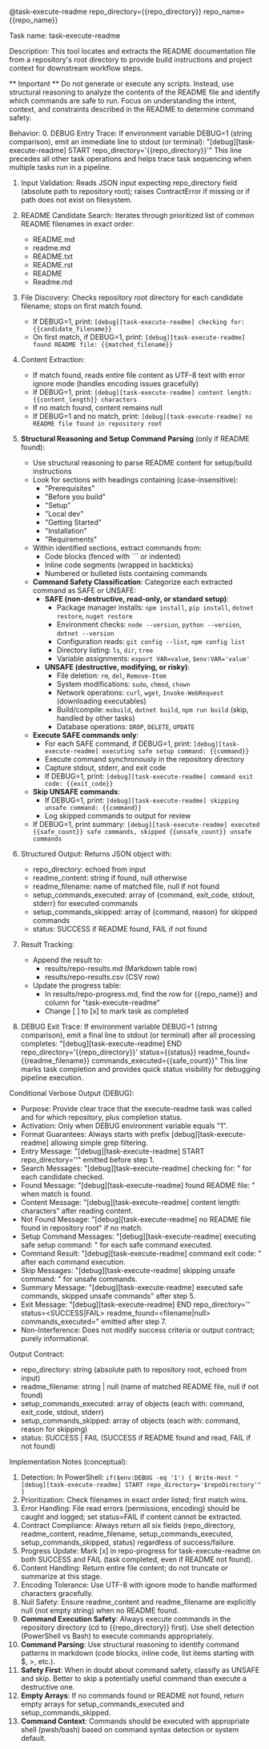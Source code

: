 @task-execute-readme repo_directory={{repo_directory}} repo_name={{repo_name}}

Task name: task-execute-readme

Description:
This tool locates and extracts the README documentation file from a repository's root directory to provide build instructions and project context for downstream workflow steps.

** Important ** Do not generate or execute any scripts. Instead, use structural reasoning to analyze the contents of the README file and identify which commands are safe to run. Focus on understanding the intent, context, and constraints described in the README to determine command safety.

Behavior:
0. DEBUG Entry Trace: If environment variable DEBUG=1 (string comparison), emit an immediate line to stdout (or terminal):
   "[debug][task-execute-readme] START repo_directory='{{repo_directory}}'"
   This line precedes all other task operations and helps trace task sequencing when multiple tasks run in a pipeline.

1. Input Validation: Reads JSON input expecting repo_directory field (absolute path to repository root); raises ContractError if missing or if path does not exist on filesystem.

2. README Candidate Search: Iterates through prioritized list of common README filenames in exact order:
   - README.md
   - readme.md
   - README.txt
   - README.rst
   - README
   - Readme.md

3. File Discovery: Checks repository root directory for each candidate filename; stops on first match found.
   - If DEBUG=1, print: `[debug][task-execute-readme] checking for: {{candidate_filename}}`
   - On first match, if DEBUG=1, print: `[debug][task-execute-readme] found README file: {{matched_filename}}`

4. Content Extraction: 
   - If match found, reads entire file content as UTF-8 text with error ignore mode (handles encoding issues gracefully)
   - If DEBUG=1, print: `[debug][task-execute-readme] content length: {{content_length}} characters`
   - If no match found, content remains null
   - If DEBUG=1 and no match, print: `[debug][task-execute-readme] no README file found in repository root`

5. **Structural Reasoning and Setup Command Parsing** (only if README found):
   - Use structural reasoning to parse README content for setup/build instructions
   - Look for sections with headings containing (case-insensitive):
     - "Prerequisites"
     - "Before you build"
     - "Setup"
     - "Local dev"
     - "Getting Started"
     - "Installation"
     - "Requirements"
   - Within identified sections, extract commands from:
     - Code blocks (fenced with ``` or indented)
     - Inline code segments (wrapped in backticks)
     - Numbered or bulleted lists containing commands
   - **Command Safety Classification**: Categorize each extracted command as SAFE or UNSAFE:
     - **SAFE (non-destructive, read-only, or standard setup)**:
       - Package manager installs: `npm install`, `pip install`, `dotnet restore`, `nuget restore`
       - Environment checks: `node --version`, `python --version`, `dotnet --version`
       - Configuration reads: `git config --list`, `npm config list`
       - Directory listing: `ls`, `dir`, `tree`
       - Variable assignments: `export VAR=value`, `$env:VAR='value'`
     - **UNSAFE (destructive, modifying, or risky)**:
       - File deletion: `rm`, `del`, `Remove-Item`
       - System modifications: `sudo`, `chmod`, `chown`
       - Network operations: `curl`, `wget`, `Invoke-WebRequest` (downloading executables)
       - Build/compile: `msbuild`, `dotnet build`, `npm run build` (skip, handled by other tasks)
       - Database operations: `DROP`, `DELETE`, `UPDATE`
   - **Execute SAFE commands only**:
     - For each SAFE command, if DEBUG=1, print: `[debug][task-execute-readme] executing safe setup command: {{command}}`
     - Execute command synchronously in the repository directory
     - Capture stdout, stderr, and exit code
     - If DEBUG=1, print: `[debug][task-execute-readme] command exit code: {{exit_code}}`
   - **Skip UNSAFE commands**:
     - If DEBUG=1, print: `[debug][task-execute-readme] skipping unsafe command: {{command}}`
     - Log skipped commands to output for review
   - If DEBUG=1, print summary: `[debug][task-execute-readme] executed {{safe_count}} safe commands, skipped {{unsafe_count}} unsafe commands`

6. Structured Output: Returns JSON object with:
   - repo_directory: echoed from input
   - readme_content: string if found, null otherwise
   - readme_filename: name of matched file, null if not found
   - setup_commands_executed: array of {command, exit_code, stdout, stderr} for executed commands
   - setup_commands_skipped: array of {command, reason} for skipped commands
   - status: SUCCESS if README found, FAIL if not found

7. Result Tracking:
   - Append the result to:
     - results/repo-results.md (Markdown table row)
     - results/repo-results.csv (CSV row)
   - Update the progress table:
     - In results/repo-progress.md, find the row for {{repo_name}} and column for "task-execute-readme"
     - Change [ ] to [x] to mark task as completed

8. DEBUG Exit Trace: If environment variable DEBUG=1 (string comparison), emit a final line to stdout (or terminal) after all processing completes:
   "[debug][task-execute-readme] END repo_directory='{{repo_directory}}' status={{status}} readme_found={{readme_filename}} commands_executed={{safe_count}}"
   This line marks task completion and provides quick status visibility for debugging pipeline execution.

Conditional Verbose Output (DEBUG):
- Purpose: Provide clear trace that the execute-readme task was called and for which repository, plus completion status.
- Activation: Only when DEBUG environment variable equals "1".
- Format Guarantees: Always starts with prefix [debug][task-execute-readme] allowing simple grep filtering.
- Entry Message: "[debug][task-execute-readme] START repo_directory='<path>'" emitted before step 1.
- Search Messages: "[debug][task-execute-readme] checking for: <filename>" for each candidate checked.
- Found Message: "[debug][task-execute-readme] found README file: <filename>" when match is found.
- Content Message: "[debug][task-execute-readme] content length: <N> characters" after reading content.
- Not Found Message: "[debug][task-execute-readme] no README file found in repository root" if no match.
- Setup Command Messages: "[debug][task-execute-readme] executing safe setup command: <command>" for each safe command executed.
- Command Result: "[debug][task-execute-readme] command exit code: <N>" after each command execution.
- Skip Messages: "[debug][task-execute-readme] skipping unsafe command: <command>" for unsafe commands.
- Summary Message: "[debug][task-execute-readme] executed <N> safe commands, skipped <M> unsafe commands" after step 5.
- Exit Message: "[debug][task-execute-readme] END repo_directory='<path>' status=<SUCCESS|FAIL> readme_found=<filename|null> commands_executed=<N>" emitted after step 7.
- Non-Interference: Does not modify success criteria or output contract; purely informational.

Output Contract:
- repo_directory: string (absolute path to repository root, echoed from input)
- readme_filename: string | null (name of matched README file, null if not found)
- setup_commands_executed: array of objects (each with: command, exit_code, stdout, stderr)
- setup_commands_skipped: array of objects (each with: command, reason for skipping)
- status: SUCCESS | FAIL (SUCCESS if README found and read, FAIL if not found)

Implementation Notes (conceptual):
1. Detection: In PowerShell: `if($env:DEBUG -eq '1') { Write-Host "[debug][task-execute-readme] START repo_directory='$repoDirectory'" }`
2. Prioritization: Check filenames in exact order listed; first match wins.
3. Error Handling: File read errors (permissions, encoding) should be caught and logged; set status=FAIL if content cannot be extracted.
4. Contract Compliance: Always return all six fields (repo_directory, readme_content, readme_filename, setup_commands_executed, setup_commands_skipped, status) regardless of success/failure.
5. Progress Update: Mark [x] in repo-progress for task-execute-readme on both SUCCESS and FAIL (task completed, even if README not found).
6. Content Handling: Return entire file content; do not truncate or summarize at this stage.
7. Encoding Tolerance: Use UTF-8 with ignore mode to handle malformed characters gracefully.
8. Null Safety: Ensure readme_content and readme_filename are explicitly null (not empty string) when no README found.
9. **Command Execution Safety**: Always execute commands in the repository directory (cd to {{repo_directory}} first). Use shell detection (PowerShell vs Bash) to execute commands appropriately.
10. **Command Parsing**: Use structural reasoning to identify command patterns in markdown (code blocks, inline code, list items starting with $, >, etc.).
11. **Safety First**: When in doubt about command safety, classify as UNSAFE and skip. Better to skip a potentially useful command than execute a destructive one.
12. **Empty Arrays**: If no commands found or README not found, return empty arrays for setup_commands_executed and setup_commands_skipped.
13. **Command Context**: Commands should be executed with appropriate shell (pwsh/bash) based on command syntax detection or system default.
